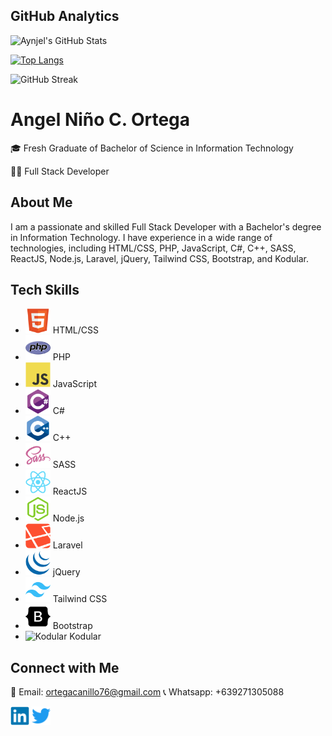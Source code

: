 ## GitHub Analytics

![Aynjel's GitHub Stats](https://github-readme-stats.vercel.app/api?username=aynjel&show_icons=true&theme=radical)

[![Top Langs](https://github-readme-stats.vercel.app/api/top-langs/?username=aynjel&layout=compact&theme=radical)](https://github.com/aynjel)

![GitHub Streak](https://github-readme-streak-stats.herokuapp.com/?user=aynjel&theme=radical)

# Angel Niño C. Ortega

🎓 Fresh Graduate of Bachelor of Science in Information Technology

👨‍💻 Full Stack Developer

## About Me

I am a passionate and skilled Full Stack Developer with a Bachelor's degree in Information Technology. I have experience in a wide range of technologies, including HTML/CSS, PHP, JavaScript, C#, C++, SASS, ReactJS, Node.js, Laravel, jQuery, Tailwind CSS, Bootstrap, and Kodular.

## Tech Skills

- <img src="https://raw.githubusercontent.com/devicons/devicon/master/icons/html5/html5-original.svg" alt="HTML5" width="40" height="40"/> HTML/CSS
- <img src="https://raw.githubusercontent.com/devicons/devicon/master/icons/php/php-original.svg" alt="PHP" width="40" height="40"/> PHP
- <img src="https://raw.githubusercontent.com/devicons/devicon/master/icons/javascript/javascript-original.svg" alt="JavaScript" width="40" height="40"/> JavaScript
- <img src="https://raw.githubusercontent.com/devicons/devicon/master/icons/csharp/csharp-original.svg" alt="C#" width="40" height="40"/> C#
- <img src="https://raw.githubusercontent.com/devicons/devicon/master/icons/cplusplus/cplusplus-original.svg" alt="C++" width="40" height="40"/> C++
- <img src="https://raw.githubusercontent.com/devicons/devicon/master/icons/sass/sass-original.svg" alt="SASS" width="40" height="40"/> SASS
- <img src="https://raw.githubusercontent.com/devicons/devicon/master/icons/react/react-original.svg" alt="ReactJS" width="40" height="40"/> ReactJS
- <img src="https://raw.githubusercontent.com/devicons/devicon/master/icons/nodejs/nodejs-original.svg" alt="Node.js" width="40" height="40"/> Node.js
- <img src="https://raw.githubusercontent.com/devicons/devicon/master/icons/laravel/laravel-plain.svg" alt="Laravel" width="40" height="40"/> Laravel
- <img src="https://raw.githubusercontent.com/devicons/devicon/master/icons/jquery/jquery-original.svg" alt="jQuery" width="40" height="40"/> jQuery
- <img src="https://raw.githubusercontent.com/devicons/devicon/master/icons/tailwindcss/tailwindcss-plain.svg" alt="Tailwind CSS" width="40" height="40"/> Tailwind CSS
- <img src="https://raw.githubusercontent.com/devicons/devicon/master/icons/bootstrap/bootstrap-plain.svg" alt="Bootstrap" width="40" height="40"/> Bootstrap
- <img src="https://play-lh.googleusercontent.com/Y6-JGDLlQvQmeIK3L-vDRluNeWOTBJQTUsDGXckBEYcFcpJjZ-WB5oErtnhJbgnJFbNM" alt="Kodular" width="40" height="40"/> Kodular

## Connect with Me

📧 Email: ortegacanillo76@gmail.com
📞 Whatsapp: +639271305088

[<img src="https://raw.githubusercontent.com/devicons/devicon/master/icons/linkedin/linkedin-original.svg" alt="LinkedIn" width="30" height="30"/>](https://www.linkedin.com/in/angel-ni%C3%B1o-ortega-947b32252/)
[<img src="https://raw.githubusercontent.com/devicons/devicon/master/icons/twitter/twitter-original.svg" alt="Twitter" width="30" height="30"/>](https://twitter.com/aynjel17)

